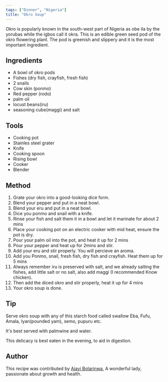 ```yaml
---
tags: ["Dinner", "Nigeria"]
title: "Okro Soup"
---
```


<TagLinks /> 

Okro is popularly known in the south-west part of Nigeria as obe ila by the yorubas while the igbos call it okra. This is an edible green seed pod of the okro flowering plant. The pod is greenish and slippery and it is the most important ingredient.


##  Ingredients

- A bowl of okro pods
- Fishes (dry fish, crayfish, fresh fish) 
- 2 snails
- Cow skin (ponmo)
- Red pepper (rodo)
- palm oil
- locust beans(iru)
- seasoning cube(maggi) and salt


## Tools

- Cooking pot
- Stainles steel grater
- Knife
- Cooking spoon
- Rising bowl
- Cooker
- Blender

## Method
1. Grate your okro into a good-looking dice form.
2. Blend your pepper and put in a neat bowl.
3. Blend your eru and put in a neat bowl.
4. Dice you ponmo and snail with a knife.
5. Rinse your fish and salt them it in a bowl and let it marinate for about 2 mins
3. Place your cooking pot on an electric cooker with mid heat, ensure the pot is dry.
4. Pour your palm oil into the pot, and heat it up for 2 mins
5. Pour your pepper and heat up for 2mins and stir.
6. Add your eru and stir properly. You will percieve an aroma.
7. Add you Ponmo, snail, fresh fish, dry fish and crayfish. Heat them up for 5 mins
9. Always remember iru is preserved with salt, and we already salting the fishes, add little salt or no salt, also add maggi (I recommended Know chicken).
10. Then add the diced okro and stir properly, heat it up for 4 mins
11. Your okro soup is done.


## Tip

Serve okro soup with any of this starch food called swallow Eba, Fufu, Amala, Iyan(pounded yam), semo, pupuru etc.

It's best served with palmwine and water.

This delicacy is best eaten in the evening, to aid in digestion.

## Author

This recipe was contributed by [Ajayi Bolarinwa](https://github.com/OmoBolarinwaye), A wonderful lady, passionate about growth and health.

